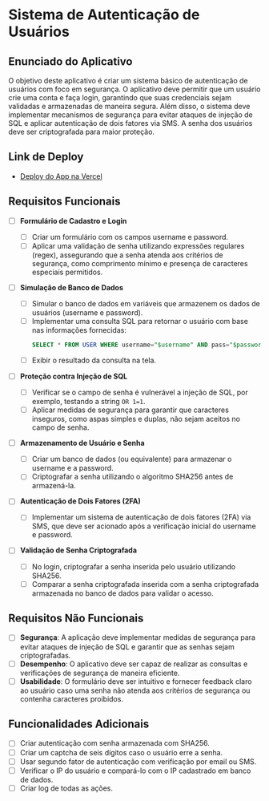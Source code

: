 # Sistema de Autenticação de Usuários

## Enunciado do Aplicativo

O objetivo deste aplicativo é criar um sistema básico de autenticação de usuários com foco em segurança. O aplicativo deve permitir que um usuário crie uma conta e faça login, garantindo que suas credenciais sejam validadas e armazenadas de maneira segura. Além disso, o sistema deve implementar mecanismos de segurança para evitar ataques de injeção de SQL e aplicar autenticação de dois fatores via SMS. A senha dos usuários deve ser criptografada para maior proteção.

## Link de Deploy

- [Deploy do App na Vercel](https://seu-link-aqui.vercel.app)

## Requisitos Funcionais

- [ ] **Formulário de Cadastro e Login**

  - [ ] Criar um formulário com os campos username e password.
  - [ ] Aplicar uma validação de senha utilizando expressões regulares (regex), assegurando que a senha atenda aos critérios de segurança, como comprimento mínimo e presença de caracteres especiais permitidos.

- [ ] **Simulação de Banco de Dados**

  - [ ] Simular o banco de dados em variáveis que armazenem os dados de usuários (username e password).
  - [ ] Implementar uma consulta SQL para retornar o usuário com base nas informações fornecidas:
    ```sql
    SELECT * FROM USER WHERE username="$username" AND pass="$password"
    ```
  - [ ] Exibir o resultado da consulta na tela.

- [ ] **Proteção contra Injeção de SQL**

  - [ ] Verificar se o campo de senha é vulnerável a injeção de SQL, por exemplo, testando a string `OR 1=1`.
  - [ ] Aplicar medidas de segurança para garantir que caracteres inseguros, como aspas simples e duplas, não sejam aceitos no campo de senha.

- [ ] **Armazenamento de Usuário e Senha**

  - [ ] Criar um banco de dados (ou equivalente) para armazenar o username e a password.
  - [ ] Criptografar a senha utilizando o algoritmo SHA256 antes de armazená-la.

- [ ] **Autenticação de Dois Fatores (2FA)**

  - [ ] Implementar um sistema de autenticação de dois fatores (2FA) via SMS, que deve ser acionado após a verificação inicial do username e password.

- [ ] **Validação de Senha Criptografada**
  - [ ] No login, criptografar a senha inserida pelo usuário utilizando SHA256.
  - [ ] Comparar a senha criptografada inserida com a senha criptografada armazenada no banco de dados para validar o acesso.

## Requisitos Não Funcionais

- [ ] **Segurança**: A aplicação deve implementar medidas de segurança para evitar ataques de injeção de SQL e garantir que as senhas sejam criptografadas.
- [ ] **Desempenho**: O aplicativo deve ser capaz de realizar as consultas e verificações de segurança de maneira eficiente.
- [ ] **Usabilidade**: O formulário deve ser intuitivo e fornecer feedback claro ao usuário caso uma senha não atenda aos critérios de segurança ou contenha caracteres proibidos.

## Funcionalidades Adicionais

- [ ] Criar autenticação com senha armazenada com SHA256.
- [ ] Criar um captcha de seis dígitos caso o usuário erre a senha.
- [ ] Usar segundo fator de autenticação com verificação por email ou SMS.
- [ ] Verificar o IP do usuário e compará-lo com o IP cadastrado em banco de dados.
- [ ] Criar log de todas as ações.
